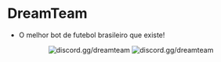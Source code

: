 # DreamTeam
- O melhor bot de futebol brasileiro que existe!
<center>

![discord.gg/dreamteam](https://imgur.com/ToF1gn6.png)
![discord.gg/dreamteam](https://invidget.switchblade.xyz/dreamteam?theme=dark)

</center>
